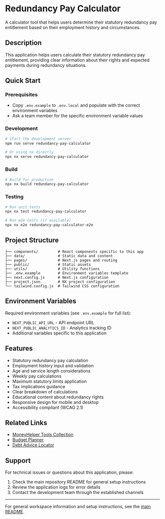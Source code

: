 # Redundancy Pay Calculator

A calculator tool that helps users determine their statutory redundancy pay entitlement based on their employment history and circumstances.

## Description

This application helps users calculate their statutory redundancy pay entitlement, providing clear information about their rights and expected payments during redundancy situations.

## Quick Start

### Prerequisites

- Copy `.env.example` to `.env.local` and populate with the correct environment variables
- Ask a team member for the specific environment variable values

### Development

```bash
# Start the development server
npm run serve redundancy-pay-calculator

# Or using nx directly
npx nx serve redundancy-pay-calculator
```

### Build

```bash
# Build for production
npx nx build redundancy-pay-calculator
```

### Testing

```bash
# Run unit tests
npx nx test redundancy-pay-calculator

# Run e2e tests (if available)
npx nx e2e redundancy-pay-calculator-e2e
```

## Project Structure

```
├── components/         # React components specific to this app
├── data/               # Static data and content
├── pages/              # Next.js pages and routing
├── public/             # Static assets
├── utils/              # Utility functions
├── .env.example        # Environment variables template
├── next.config.js      # Next.js configuration
├── project.json        # NX project configuration
└── tailwind.config.js  # Tailwind CSS configuration
```

## Environment Variables

Required environment variables (see `.env.example` for full list):

- `NEXT_PUBLIC_API_URL` - API endpoint URL
- `NEXT_PUBLIC_ANALYTICS_ID` - Analytics tracking ID
- Additional variables specific to this application

## Features

- Statutory redundancy pay calculation
- Employment history input and validation
- Age and service length considerations
- Weekly pay calculations
- Maximum statutory limits application
- Tax implications guidance
- Clear breakdown of calculations
- Educational content about redundancy rights
- Responsive design for mobile and desktop
- Accessibility compliant (WCAG 2.1)

## Related Links

- [MoneyHelper Tools Collection](../moneyhelper-tools/)
- [Budget Planner](../budget-planner/)
- [Debt Advice Locator](../debt-advice-locator/)

## Support

For technical issues or questions about this application, please:

1. Check the main repository README for general setup instructions
2. Review the application logs for error details
3. Contact the development team through the established channels

---

For general workspace information and setup instructions, see the [main README](../../README.md).
